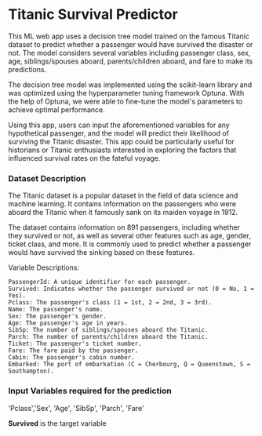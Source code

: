 # Titanic Survival Predictor

This ML web app uses a decision tree model trained on the famous Titanic dataset to predict whether a passenger would have survived the disaster or not. The model considers several variables including passenger class, sex, age, siblings/spouses aboard, parents/children aboard, and fare to make its predictions.

The decision tree model was implemented using the scikit-learn library and was optimized using the hyperparameter tuning framework Optuna. With the help of Optuna, we were able to fine-tune the model's parameters to achieve optimal performance.

Using this app, users can input the aforementioned variables for any hypothetical passenger, and the model will predict their likelihood of surviving the Titanic disaster. This app could be particularly useful for historians or Titanic enthusiasts interested in exploring the factors that influenced survival rates on the fateful voyage.

### Dataset Description

The Titanic dataset is a popular dataset in the field of data science and machine learning. It contains information on the passengers who were aboard the Titanic when it famously sank on its maiden voyage in 1912.

The dataset contains information on 891 passengers, including whether they survived or not, as well as several other features such as age, gender, ticket class, and more. It is commonly used to predict whether a passenger would have survived the sinking based on these features.

Variable Descriptions:

    PassengerId: A unique identifier for each passenger.
    Survived: Indicates whether the passenger survived or not (0 = No, 1 = Yes).
    Pclass: The passenger's class (1 = 1st, 2 = 2nd, 3 = 3rd).
    Name: The passenger's name.
    Sex: The passenger's gender.
    Age: The passenger's age in years.
    SibSp: The number of siblings/spouses aboard the Titanic.
    Parch: The number of parents/children aboard the Titanic.
    Ticket: The passenger's ticket number.
    Fare: The fare paid by the passenger.
    Cabin: The passenger's cabin number.
    Embarked: The port of embarkation (C = Cherbourg, Q = Queenstown, S = Southampton).
### Input Variables required for the prediction
'Pclass','Sex', 'Age', 'SibSp', 'Parch', 'Fare'

**Survived** is the target variable
